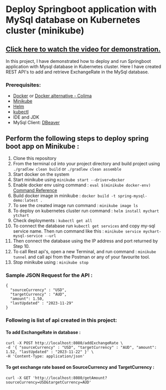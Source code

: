 # Deploy Springboot application with MySql database on Kubernetes cluster (minikube) 

## [Click here to watch the video for demonstration.]()

In this project, I have demonstrated how to deploy and run Springboot application with Mysql database in Kubernetes cluster. Here I have created REST API's to add and retrieve ExchangeRate in the MySql database.

### Prerequisites:
 - [Docker](https://docs.docker.com/engine/install/) or [Docker alternative - Colima](https://github.com/abiosoft/colima)
 - [Minikube](https://minikube.sigs.k8s.io/docs/start/)
 - [Helm](https://helm.sh/docs/intro/install/)
 - [kubectl](https://kubernetes.io/docs/tasks/tools/)
 - IDE and JDK
 - MySql Client: [DBeaver](https://dbeaver.io/download/)

## Perform the following steps to deploy spring boot app on Minikube :

1. Clone this repository
2. From the terminal cd into your project directory and build project using ``` ./gradlew clean build ``` or ``` ./gradlew clean assemble ```
3. Start docker on the system
4. Start minikube using ``` minikube start --driver=docker ```
5. Enable docker env using command :  ``` eval $(minikube docker-env)  ```  [Command Reference](https://minikube.sigs.k8s.io/docs/commands/docker-env/)
6. Build docker image in minikube : ``` docker build -t spring-mysql-demo:latest . ```
7. To see the created image run command : ``` minikube image ls ```
8. To deploy on kubernetes cluster run command : ``` helm install mychart ytchart ```
9. Check deployments : ``` kubectl get all ```
10. To connect the database run ``` kubectl get services ``` and copy my-sql service name. Then run command like this : ``` minikube service mychart-mysql-service --url ```
11. Then connect the database using the IP address and port returned by Step 10.
12. To call Rest api's, open a new Terminal, and run command : ``` minikube tunnel ``` and call api from the Postman or any of your favourite tool.
13. Stop minikube using : ``` minikube stop ```

### Sample JSON Request for the API :
```
{
  "sourceCurrency" : "USD",
  "targetCurrency" : "AUD",
  "amount": 1.50,
  "lastUpdated" : "2023-11-29"
}

```

### Following is list of api created in this project:

#### To add ExchangeRate in database :
```
curl -X POST http://localhost:8080/addExchangeRate \
-d '{ "sourceCurrency" : "USD", "targetCurrency" : "AUD", "amount": 1.52, "lastUpdated" : "2023-11-22" }' \
-H 'Content-Type: application/json'
```

#### To get exchange rate based on SourceCurrency and TargetCurrency :
```
curl -X GET 'http://localhost:8080/getAmount?sourceCurrency=USD&targetCurrency=AUD'
```
